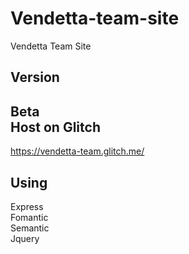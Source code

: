 # Vendetta-team-site
Vendetta Team Site  

Version
--------------
Beta  
Host on Glitch
-----------------------
https://vendetta-team.glitch.me/  

Using
------------------------
Express  
Fomantic  
Semantic  
Jquery  
